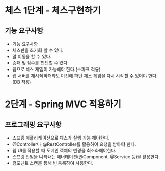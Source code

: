 # 체스 1단계 - 체스구현하기

## **기능 요구사항**

- 기능 요구사항
- 체스판을 초기화 할 수 있다.
- 말 이동을 할 수 있다.
- 승패 및 점수를 판단할 수 있다.
- 웹으로 체스 게임이 가능해야 한다.(스파크 적용)
- 웹 서버를 재시작하더라도 이전에 하던 체스 게임을 다시 시작할 수 있어야 한다.(DB 적용)

# 2단계 - Spring MVC 적용하기

## **프로그래밍 요구사항**

- 스프링 애플리케이션으로 체스가 실행 가능 해야한다.
- @Controller나 @RestController를 활용하여 요청을 받아야 한다.
- 웹 UI를 적용할 때 도메인 객체의 변경을 최소화해야한다.
- 스프링 빈임을 나타내는 애너테이션(@Component, @Service 등)을 활용한다.
- 컴포넌트 스캔을 통해 빈 등록하여 사용한다.